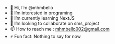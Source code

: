 - 👋 Hi, I’m @mhmbello
- 👀 I’m interested in programing
- 🌱 I’m currently learning NextJS
- 💞️ I’m looking to collaborate on sms_project
- 📫 How to reach me : mhmbello002@gmail.com
- ⚡ Fun fact: Nothing to say for now

<!---
mhmbello/mhmbello is a ✨ special ✨ repository because its `README.md` (this file) appears on your GitHub profile.
You can click the Preview link to take a look at your changes.
--->
